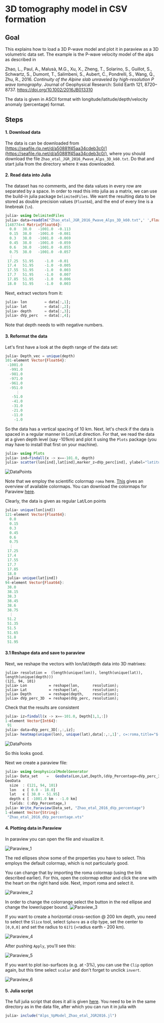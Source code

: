 # 3D tomography model in CSV formation

## Goal
This explains how to load a 3D P-wave model and plot it in paraview as a 3D volumetric data set. The example is the P-wave velocity model of the alps as described in 

Zhao, L., Paul, A., Malusà, M.G., Xu, X., Zheng, T., Solarino, S., Guillot, S., Schwartz, S., Dumont, T., Salimbeni, S., Aubert, C., Pondrelli, S., Wang, Q., Zhu, R., 2016. *Continuity of the Alpine slab unraveled by high-resolution P wave tomography*. Journal of Geophysical Research: Solid Earth 121, 8720–8737. https://doi.org/10.1002/2016JB013310


The data is given in ASCII format with longitude/latitude/depth/velocity anomaly (percentage) format.

## Steps
#### 1. Download data 
The data is can be downloaded from [https://seafile.rlp.net/d/a50881f45aa34cdeb3c0/](https://seafile.rlp.net/d/a50881f45aa34cdeb3c0/), where you should download the file `Zhao_etal_JGR_2016_Pwave_Alps_3D_k60.txt`. Do that and start julia from the directory where it was downloaded.

#### 2. Read data into Julia
The dataset has no comments, and the data values in every row are separated by a space. In order to read this into julia as a matrix, we can use the build-in julia package `DelimitedFiles`.    We want the resulting data to be stored as double precision values (`Float64`), and the end of every line is a linebreak (`\n`).
```julia
julia> using DelimitedFiles
julia> data=readdlm("Zhao_etal_JGR_2016_Pwave_Alps_3D_k60.txt",' ',Float64,'\n', skipstart=0,header=false)
1148774×4 Matrix{Float64}:
  0.0   38.0   -1001.0  -0.113
  0.15  38.0   -1001.0  -0.081
  0.3   38.0   -1001.0  -0.069
  0.45  38.0   -1001.0  -0.059
  0.6   38.0   -1001.0  -0.055
  0.75  38.0   -1001.0  -0.057
  ⋮                     
 17.25  51.95     -1.0  -0.01
 17.4   51.95     -1.0  -0.005
 17.55  51.95     -1.0   0.003
 17.7   51.95     -1.0   0.007
 17.85  51.95     -1.0   0.006
 18.0   51.95     -1.0   0.003
```
Next, extract vectors from it:
```julia
julia> lon        = data[:,1];
julia> lat        = data[:,2];
julia> depth      = data[:,3];
julia> dVp_perc   = data[:,4];
```
Note that depth needs to with negative numbers.

#### 3. Reformat the data

Let's first have a look at the depth range of the data set:
```julia
julia> Depth_vec = unique(depth)
101-element Vector{Float64}:
 -1001.0
  -991.0
  -981.0
  -971.0
  -961.0
  -951.0
     ⋮
   -51.0
   -41.0
   -31.0
   -21.0
   -11.0
    -1.0
```
So the data has a vertical spacing of 10 km.
Next, let's check if the data is spaced in a regular manner in Lon/Lat direction. 
For that, we read the data at a given depth level (say -101km) and plot it using the `Plots` package (you may have to install that first on your machine).
```julia
julia> using Plots
julia> ind=findall(x -> x==-101.0, depth)
julia> scatter(lon[ind],lat[ind],marker_z=dVp_perc[ind], ylabel="latitude",xlabel="longitude",markersize=2.5, c = :roma)
```
![DataPoints](../assets/img/Tutorial_Zhao_LatLon_data.png)

Note that we employ the scientific colormap `roma` here. [This](https://docs.juliaplots.org/latest/generated/colorschemes/) gives an overview of available colormaps. You can download the colormaps for Paraview [here](https://www.fabiocrameri.ch/visualisation/).  

Clearly, the data is given as regular Lat/Lon points
```julia
julia> unique(lon[ind])
121-element Vector{Float64}:
  0.0
  0.15
  0.3
  0.45
  0.6
  0.75
  ⋮
 17.25
 17.4
 17.55
 17.7
 17.85
 18.0
 julia> unique(lat[ind])
94-element Vector{Float64}:
 38.0
 38.15
 38.3
 38.45
 38.6
 38.75
  ⋮
 51.2
 51.35
 51.5
 51.65
 51.8
 51.95
 ```

#### 3.1 Reshape data and save to paraview
Next, we reshape the vectors with lon/lat/depth data into 3D matrixes:
```
julia> resolution =  (length(unique(lon)), length(unique(lat)), length(unique(depth)))
(121, 94, 101)
julia> Lon          = reshape(lon,      resolution);
julia> Lat          = reshape(lat,      resolution);
julia> Depth        = reshape(depth,    resolution);
julia> dVp_perc_3D  = reshape(dVp_perc, resolution);
```

Check that the results are consistent
```julia
julia> iz=findall(x -> x==-101.0, Depth[1,1,:])
1-element Vector{Int64}:
 91
julia> data=dVp_perc_3D[:,:,iz];
julia> heatmap(unique(lon), unique(lat),data[:,:,1]', c=:roma,title="$(Depth[1,1,iz]) km")
```
![DataPoints](../assets/img/Tutorial_Zhao_LatLon_data_101km.png)

So this looks good.

Next we create a paraview file:
```julia
julia> using GeophysicalModelGenerator
julia> Data_set    =   GeoData(Lon,Lat,Depth,(dVp_Percentage=dVp_perc_3D,))
GeoData 
  size  : (121, 94, 101)
  lon   ϵ [ 0.0 - 18.0]
  lat   ϵ [ 38.0 - 51.95]
  depth ϵ [ -1001.0 km - -1.0 km]
  fields: (:dVp_Percentage,)
julia> Write_Paraview(Data_set, "Zhao_etal_2016_dVp_percentage")
1-element Vector{String}:
 "Zhao_etal_2016_dVp_percentage.vts"
 ```

#### 4. Plotting data in Paraview
In paraview you can open the file and visualize it. 

![Paraview_1](../assets/img/Tutorial_Zhao_Paraview_1.png)

The red ellipses show some of the properties you have to select. 
This employs the default colormap, which is not particularly good.

You can change that by importing the roma colormap (using the link described earlier). For this, open the colormap editor and click the one with the heart on the right hand side. Next, import roma and select it.

![Paraview_2](../assets/img/Tutorial_Zhao_Paraview_2.png)

In order to change the colorrange select the button in the red ellipse and change the lower/upper bound.
![Paraview_3](../assets/img/Tutorial_Zhao_Paraview_3.png)

If you want to create a horizontal cross-section @ 200 km depth, you need to select the `Slice` tool, select `Sphere` as a clip type, set the center to `[0,0,0]` and set the radius to `6171` (=radius earth - 200 km).

![Paraview_4](../assets/img/Tutorial_Zhao_Paraview_4.png)


After pushing `Apply`, you'll see this:

![Paraview_5](../assets/img/Tutorial_Zhao_Paraview_5.png)

If you want to plot iso-surfaces (e.g. at -3%), you can use the `Clip` option again, but this time select `scalar` and don't forget to unclick `invert`.

![Paraview_6](../assets/img/Tutorial_Zhao_Paraview_6.png)


#### 5. Julia script

The full julia script that does it all is given [here](https://github.com/JuliaGeodynamics/GeophysicalModelGenerator.jl/blob/main/tutorial/Alps_VpModel_Zhao_etal_JGR2016.jl). You need to be in the same directory as in the data file, after which you can run it in julia with
```julia
julia> include("Alps_VpModel_Zhao_etal_JGR2016.jl")
```



